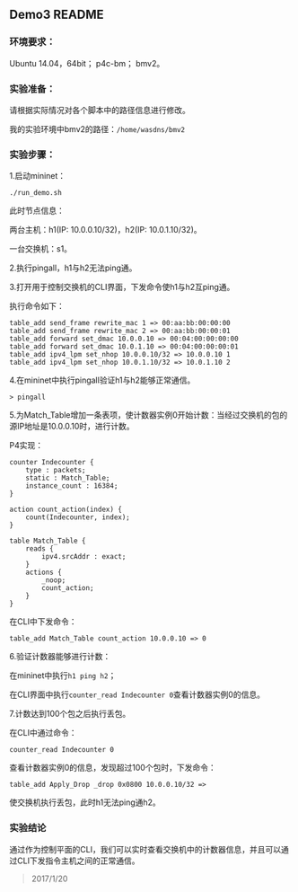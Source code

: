 ## Demo3 README

### 环境要求：

Ubuntu 14.04，64bit；
p4c-bm；
bmv2。

### 实验准备：

请根据实际情况对各个脚本中的路径信息进行修改。

我的实验环境中bmv2的路径：`/home/wasdns/bmv2`

### 实验步骤：

1.启动mininet：

```
./run_demo.sh
```

此时节点信息：

两台主机：h1(IP: 10.0.0.10/32)，h2(IP: 10.0.1.10/32)。

一台交换机：s1。

2.执行pingall，h1与h2无法ping通。

3.打开用于控制交换机的CLI界面，下发命令使h1与h2互ping通。

执行命令如下：

```
table_add send_frame rewrite_mac 1 => 00:aa:bb:00:00:00
table_add send_frame rewrite_mac 2 => 00:aa:bb:00:00:01
table_add forward set_dmac 10.0.0.10 => 00:04:00:00:00:00
table_add forward set_dmac 10.0.1.10 => 00:04:00:00:00:01
table_add ipv4_lpm set_nhop 10.0.0.10/32 => 10.0.0.10 1
table_add ipv4_lpm set_nhop 10.0.1.10/32 => 10.0.1.10 2
```

4.在mininet中执行pingall验证h1与h2能够正常通信。

```
> pingall
```

5.为Match_Table增加一条表项，使计数器实例0开始计数：当经过交换机的包的源IP地址是10.0.0.10时，进行计数。

P4实现：

```
counter Indecounter {
    type : packets;
    static : Match_Table;
    instance_count : 16384;
}

action count_action(index) {
    count(Indecounter, index);
}

table Match_Table {
    reads {
        ipv4.srcAddr : exact;
    }
    actions {
        _noop;
        count_action;
    }
}
```

在CLI中下发命令：

```
table_add Match_Table count_action 10.0.0.10 => 0
```

6.验证计数器能够进行计数：

在mininet中执行`h1 ping h2`；

在CLI界面中执行`counter_read Indecounter 0`查看计数器实例0的信息。

7.计数达到100个包之后执行丢包。

在CLI中通过命令：

```
counter_read Indecounter 0
```
查看计数器实例0的信息，发现超过100个包时，下发命令：

```
table_add Apply_Drop _drop 0x0800 10.0.0.10/32 => 
```
使交换机执行丢包，此时h1无法ping通h2。

### 实验结论

通过作为控制平面的CLI，我们可以实时查看交换机中的计数器信息，并且可以通过CLI下发指令主机之间的正常通信。

> 2017/1/20